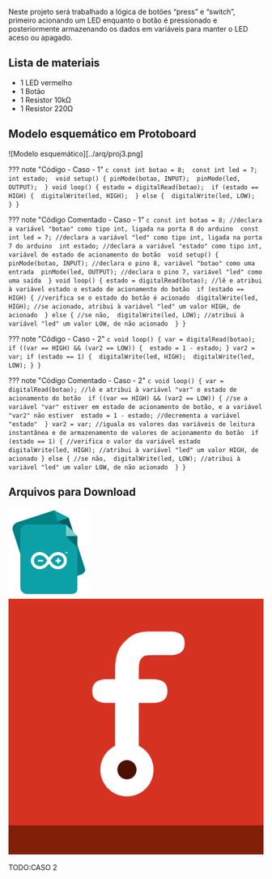 Neste projeto será trabalhado a lógica de botões “press” e “switch”, primeiro acionando um LED enquanto o botão é pressionado e posteriormente armazenando os dados em variáveis para manter o LED aceso ou apagado.

## Lista de materiais

 - 1 LED vermelho
 - 1 Botão
 - 1 Resistor 10kΩ
 - 1 Resistor 220Ω

## Modelo esquemático em Protoboard

![Modelo esquemático][../arq/proj3.png]

??? note "Código - Caso - 1"
    ```c
    const int botao = 8; 
    const int led = 7; 
    int estado; 
    void setup() {
      pinMode(botao, INPUT); 
      pinMode(led, OUTPUT); 
    }
    void loop() {
      estado = digitalRead(botao); 
      if (estado == HIGH) { 
        digitalWrite(led, HIGH); 
      } else { 
        digitalWrite(led, LOW); 
      }
    }
    ```


??? note "Código Comentado - Caso - 1"
    ```c
    const int botao = 8; //declara a variável "botao" como tipo int, ligada na porta 8 do arduino 
    const int led = 7; //declara a variável "led" como tipo int, ligada na porta 7 do arduino 
    int estado; //declara a variável "estado" como tipo int, variável de estado de acionamento do botão 
    void setup() {
      pinMode(botao, INPUT); //declara o pino 8, variável "botao" como uma entrada 
      pinMode(led, OUTPUT); //declara o pino 7, variável "led" como uma saída 
    }
    void loop() {
      estado = digitalRead(botao); //lê e atribui à variável estado o estado de acionamento do botão 
      if (estado == HIGH) { //verifica se o estado do botão é acionado 
        digitalWrite(led, HIGH); //se acionado, atribui à variável "led" um valor HIGH, de acionado 
      } else { //se não, 
        digitalWrite(led, LOW); //atribui à variável "led" um valor LOW, de não acionado 
      }
    }
    ```

??? note "Código - Caso - 2"
    ```c
    void loop() {
      var = digitalRead(botao); 
      if ((var == HIGH) && (var2 == LOW)) { 
        estado = 1 - estado;
      }
      var2 =
        var;
      if (estado == 1) { 
        digitalWrite(led, HIGH); 
        digitalWrite(led, LOW);
      }
    }
    ```

??? note "Código Comentado - Caso - 2"
    ```c
    void loop() {
      var = digitalRead(botao); //lê e atribui à variável "var" o estado de acionamento do botão 
      if ((var == HIGH) && (var2 == LOW)) { //se a variável "var" estiver em estado de acionamento de botão, e a variável "var2" não estiver 
        estado = 1 - estado; //decrementa a variável "estado" 
      }
      var2 =
        var; //iguala os valores das variáveis de leitura instantânea e de armazenamento de valores de acionamento do botão 
      if (estado == 1) { //verifica o valor da variável estado 
        digitalWrite(led, HIGH); //atribui à variável "led" um valor HIGH, de acionado } else { //se não, 
        digitalWrite(led, LOW); //atribui à variável "led" um valor LOW, de não acionado 
      }
    }
    ```

## Arquivos para Download

[![Arquivo ino](../arq/ino.png)](../arq/proj3.ino)          [![Arquivo fzz](../arq/fzz.png)](../arq/proj3.fzz)



TODO:CASO 2


